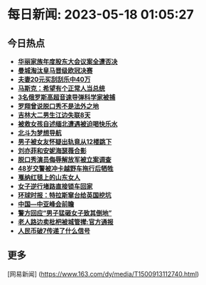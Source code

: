 
# 每日新闻: 2023-05-18 01:05:27
## 今日热点

- **[华丽家族年度股东大会议案全遭否决](https://www.163.com/search?keyword=%E5%8D%8E%E4%B8%BD%E5%AE%B6%E6%97%8F%E5%B9%B4%E5%BA%A6%E8%82%A1%E4%B8%9C%E5%A4%A7%E4%BC%9A%E8%AE%AE%E6%A1%88%E5%85%A8%E9%81%AD%E5%90%A6%E5%86%B3)**
- **[曼城淘汰皇马晋级欧冠决赛](https://www.163.com/search?keyword=%E6%9B%BC%E5%9F%8E%E6%B7%98%E6%B1%B0%E7%9A%87%E9%A9%AC%E6%99%8B%E7%BA%A7%E6%AC%A7%E5%86%A0%E5%86%B3%E8%B5%9B)**
- **[夫妻20元买刮刮乐中40万](https://www.163.com/search?keyword=%E5%A4%AB%E5%A6%BB20%E5%85%83%E4%B9%B0%E5%88%AE%E5%88%AE%E4%B9%90%E4%B8%AD40%E4%B8%87)**
- **[马斯克：希望有个正常人当总统](https://www.163.com/search?keyword=%E9%A9%AC%E6%96%AF%E5%85%8B%EF%BC%9A%E5%B8%8C%E6%9C%9B%E6%9C%89%E4%B8%AA%E6%AD%A3%E5%B8%B8%E4%BA%BA%E5%BD%93%E6%80%BB%E7%BB%9F)**
- **[3名俄罗斯高超音速导弹科学家被捕](https://www.163.com/search?keyword=3%E5%90%8D%E4%BF%84%E7%BD%97%E6%96%AF%E9%AB%98%E8%B6%85%E9%9F%B3%E9%80%9F%E5%AF%BC%E5%BC%B9%E7%A7%91%E5%AD%A6%E5%AE%B6%E8%A2%AB%E6%8D%95)**
- **[罗翔曾说脱口秀不是法外之地](https://www.163.com/search?keyword=%E7%BD%97%E7%BF%94%E6%9B%BE%E8%AF%B4%E8%84%B1%E5%8F%A3%E7%A7%80%E4%B8%8D%E6%98%AF%E6%B3%95%E5%A4%96%E4%B9%8B%E5%9C%B0)**
- **[吉林大二男生江边失联8天](https://www.163.com/search?keyword=%E5%90%89%E6%9E%97%E5%A4%A7%E4%BA%8C%E7%94%B7%E7%94%9F%E6%B1%9F%E8%BE%B9%E5%A4%B1%E8%81%948%E5%A4%A9)**
- **[被救女孩自述缅北遭遇被迫喝快乐水](https://www.163.com/search?keyword=%E8%A2%AB%E6%95%91%E5%A5%B3%E5%AD%A9%E8%87%AA%E8%BF%B0%E7%BC%85%E5%8C%97%E9%81%AD%E9%81%87%E8%A2%AB%E8%BF%AB%E5%96%9D%E5%BF%AB%E4%B9%90%E6%B0%B4)**
- **[北斗为梦想导航](https://www.163.com/search?keyword=%E5%8C%97%E6%96%97%E4%B8%BA%E6%A2%A6%E6%83%B3%E5%AF%BC%E8%88%AA)**
- **[男子被女友怀疑出轨竟从12楼跳下](https://www.163.com/search?keyword=%E7%94%B7%E5%AD%90%E8%A2%AB%E5%A5%B3%E5%8F%8B%E6%80%80%E7%96%91%E5%87%BA%E8%BD%A8%E7%AB%9F%E4%BB%8E12%E6%A5%BC%E8%B7%B3%E4%B8%8B)**
- **[刘亦菲和安妮海瑟薇合影](https://www.163.com/search?keyword=%E5%88%98%E4%BA%A6%E8%8F%B2%E5%92%8C%E5%AE%89%E5%A6%AE%E6%B5%B7%E7%91%9F%E8%96%87%E5%90%88%E5%BD%B1)**
- **[脱口秀演员侮辱解放军被立案调查](https://www.163.com/search?keyword=%E8%84%B1%E5%8F%A3%E7%A7%80%E6%BC%94%E5%91%98%E4%BE%AE%E8%BE%B1%E8%A7%A3%E6%94%BE%E5%86%9B%E8%A2%AB%E7%AB%8B%E6%A1%88%E8%B0%83%E6%9F%A5)**
- **[48岁交警被冲卡越野车拖行后牺牲](https://www.163.com/search?keyword=48%E5%B2%81%E4%BA%A4%E8%AD%A6%E8%A2%AB%E5%86%B2%E5%8D%A1%E8%B6%8A%E9%87%8E%E8%BD%A6%E6%8B%96%E8%A1%8C%E5%90%8E%E7%89%BA%E7%89%B2)**
- **[戛纳红毯上的山东女人](https://www.163.com/search?keyword=%E6%88%9B%E7%BA%B3%E7%BA%A2%E6%AF%AF%E4%B8%8A%E7%9A%84%E5%B1%B1%E4%B8%9C%E5%A5%B3%E4%BA%BA)**
- **[女子逆行堵路直接锁车回家](https://www.163.com/search?keyword=%E5%A5%B3%E5%AD%90%E9%80%86%E8%A1%8C%E5%A0%B5%E8%B7%AF%E7%9B%B4%E6%8E%A5%E9%94%81%E8%BD%A6%E5%9B%9E%E5%AE%B6)**
- **[环球时报：特拉斯窜台给英国挖坑](https://www.163.com/search?keyword=%E7%8E%AF%E7%90%83%E6%97%B6%E6%8A%A5%EF%BC%9A%E7%89%B9%E6%8B%89%E6%96%AF%E7%AA%9C%E5%8F%B0%E7%BB%99%E8%8B%B1%E5%9B%BD%E6%8C%96%E5%9D%91)**
- **[中国—中亚峰会前瞻](https://www.163.com/search?keyword=%E4%B8%AD%E5%9B%BD%E2%80%94%E4%B8%AD%E4%BA%9A%E5%B3%B0%E4%BC%9A%E5%89%8D%E7%9E%BB)**
- **[警方回应“男子猛砸女子致其倒地”](https://www.163.com/search?keyword=%E8%AD%A6%E6%96%B9%E5%9B%9E%E5%BA%94%E2%80%9C%E7%94%B7%E5%AD%90%E7%8C%9B%E7%A0%B8%E5%A5%B3%E5%AD%90%E8%87%B4%E5%85%B6%E5%80%92%E5%9C%B0%E2%80%9D)**
- **[老人路边卖枇杷被城管撵:官方通报](https://www.163.com/search?keyword=%E8%80%81%E4%BA%BA%E8%B7%AF%E8%BE%B9%E5%8D%96%E6%9E%87%E6%9D%B7%E8%A2%AB%E5%9F%8E%E7%AE%A1%E6%92%B5+%E5%AE%98%E6%96%B9%E9%80%9A%E6%8A%A5)**
- **[人民币破7传递了什么信号](https://www.163.com/search?keyword=%E4%BA%BA%E6%B0%91%E5%B8%81%E7%A0%B47%E4%BC%A0%E9%80%92%E4%BA%86%E4%BB%80%E4%B9%88%E4%BF%A1%E5%8F%B7)**

## 更多
[网易新闻] (https://www.163.com/dy/media/T1500913112740.html)
